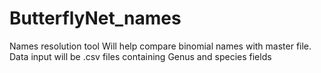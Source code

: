 # ButterflyNet_names
Names resolution tool
Will help compare binomial names with master file.
Data input will be .csv files containing Genus and species fields
